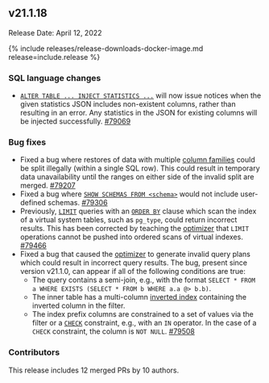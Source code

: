 ## v21.1.18

Release Date: April 12, 2022

{% include releases/release-downloads-docker-image.md release=include.release %}

<h3 id="v21-1-18-sql-language-changes">SQL language changes</h3>

- [`ALTER TABLE ... INJECT STATISTICS ...`](../v21.1/alter-table.html) will now issue notices when the given statistics JSON includes non-existent columns, rather than resulting in an error. Any statistics in the JSON for existing columns will be injected successfully. [#79069][#79069]

<h3 id="v21-1-18-bug-fixes">Bug fixes</h3>

- Fixed a bug where restores of data with multiple [column families](../v21.1/column-families.html) could be split illegally (within a single SQL row). This could result in temporary data unavailability until the ranges on either side of the invalid split are merged. [#79207][#79207]
- Fixed a bug where [`SHOW SCHEMAS FROM <schema>`](../v21.1/show-schemas.html) would not include user-defined schemas. [#79306][#79306]
- Previously, [`LIMIT`](../v21.1/limit-offset.html) queries with an [`ORDER BY`](../v21.1/order-by.html) clause which scan the index of a virtual system tables, such as `pg_type`, could return incorrect results. This has been corrected by teaching the [optimizer](../v21.1/cost-based-optimizer.html) that `LIMIT` operations cannot be pushed into ordered scans of virtual indexes. [#79466][#79466]
- Fixed a bug that caused the [optimizer](../v21.1/cost-based-optimizer.html) to generate invalid query plans which could result in incorrect query results. The bug, present since version v21.1.0, can appear if all of the following conditions are true:
    - The query contains a semi-join, e.g., with the format `SELECT * FROM a WHERE EXISTS (SELECT * FROM b WHERE a.a @> b.b)`.
    - The inner table has a multi-column [inverted index](../v21.1/inverted-indexes.html) containing the inverted column in the filter.
    - The index prefix columns are constrained to a set of values via the filter or a [`CHECK`](../v21.1/check.html) constraint, e.g., with an `IN` operator. In the case of a `CHECK` constraint, the column is `NOT NULL`. [#79508][#79508]

<h3 id="v21-1-18-contributors">Contributors</h3>

This release includes 12 merged PRs by 10 authors.

[#79069]: https://github.com/cockroachdb/cockroach/pull/79069
[#79207]: https://github.com/cockroachdb/cockroach/pull/79207
[#79306]: https://github.com/cockroachdb/cockroach/pull/79306
[#79466]: https://github.com/cockroachdb/cockroach/pull/79466
[#79508]: https://github.com/cockroachdb/cockroach/pull/79508
